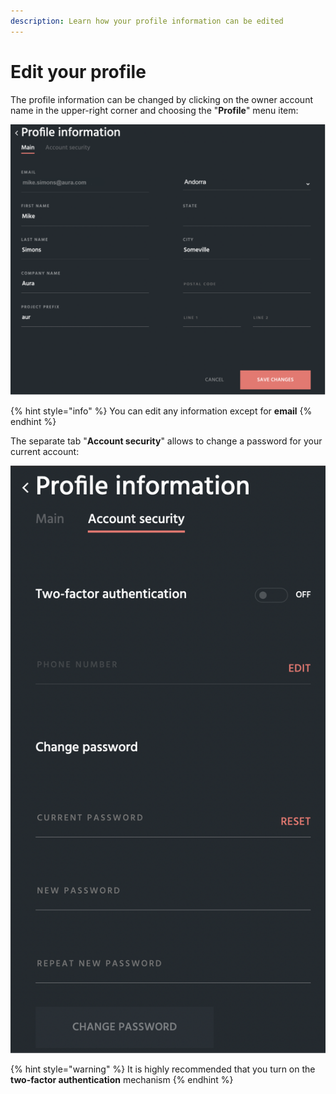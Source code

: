```yaml
---
description: Learn how your profile information can be edited
---
```


# Edit your profile

The profile information can be changed by clicking on the owner account name in the upper-right corner and choosing the "**Profile**" menu item:

![](../.gitbook/assets/screenshot-2021-06-08-at-14.30.45.png)

{% hint style="info" %}
You can edit any information except for **email**
{% endhint %}

The separate tab "**Account security**" allows to change a password for your current account:

![](../.gitbook/assets/screenshot-2021-06-08-at-14.30.59.png)

{% hint style="warning" %}
It is highly recommended that you turn on the **two-factor authentication** mechanism
{% endhint %}

